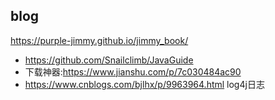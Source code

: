 ## blog
https://purple-jimmy.github.io/jimmy_book/
* https://github.com/Snailclimb/JavaGuide
* 下载神器:https://www.jianshu.com/p/7c030484ac90
* https://www.cnblogs.com/bjlhx/p/9963964.html   log4j日志